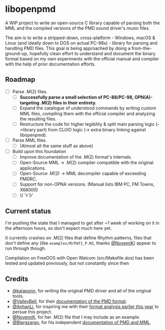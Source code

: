 # libopenpmd
A WIP project to write an open-source C library capable of parsing both the MML and the compiled versions of the PMD sound driver's music files.

The aim is to write a stripped-down, cross-platform - Windows, macOS & Linux (and ideally down to DOS on actual PC-98s) - library for parsing and handling PMD files. This goal is being approached by doing a from-the-ground-up, hopefully clean effort to understand and document the binary format based on my own experiments with the official manual and compiler with the help of prior documentation efforts.

## Roadmap

* [ ] Parse .M(2) files.
  * [ ] **Successfully parse a small selection of PC-88/PC-98, OPN(A)-targeting .M(2) files in their entirety.**
  * [ ] Expand the catalogue of understood commands by writing custom MML files, compiling them with the official compiler and analyzing the resulting files.
  * [ ] Restructure the code for higher legibility & split main parsing logic (->library part) from CLI/IO logic (-> extra binary linking against libopenpmd).
  
* [ ] Parse MML files.
  * [ ] (Almost all the same stuff as above)

* [ ] Build upon this foundation
  * [ ] Improve documentation of the .M(2) format's internals.
  * [ ] Open-Source MML -> .M(2) compiler compatible with the original applications.
  * [ ] Open-Source .M(2) -> MML decompiler capable of exceeding PMDRC.
  * [ ] Support for non-OPNA versions. (Manual lists IBM PC, FM Towns, X68000)
  * [ ] *\\( 'v')/*

## Current status
I'm pushing the state that I managed to get after ~1 week of working on it in the afternoon hours, so don't expect much here yet.

It currently crashes on .M(2) files that define Rhythm patterns, files that don't define any (like `examples/M/PAT1_P.M2`, thanks [@NoyemiK](https://github.com/NoyemiK)) appear to run through though.

Compilation on FreeDOS with Open Watcom (src/Makefile.dos) has been tested and updated previously, but not constantly since then

## Credits

- [@kajaponn](https://twitter.com/kajaponn), for writing the original PMD driver and all of the original tools.
- [@ValleyBell](https://github.com/ValleyBell), for their [documentation of the PMD format](https://raw.githubusercontent.com/ValleyBell/MidiConverters/master/pmd_SeqFormat.txt).
- [@AnhanLi](https://twitter.com/AnhanLi), for inspiring me with their [format analysis earlier this year](https://lithcore.cn/2318) to persue this project.
- [@NoyemiK](https://github.com/NoyemiK), for her .M(2) file that I may include as an example.
- [@Blargzargo](https://www.youtube.com/channel/UCDZR3q3anQ9boE6IAvorz8Q), for his independent [documentation of PMD and MML](https://pastebin.com/raw/FP5q8zgC).

